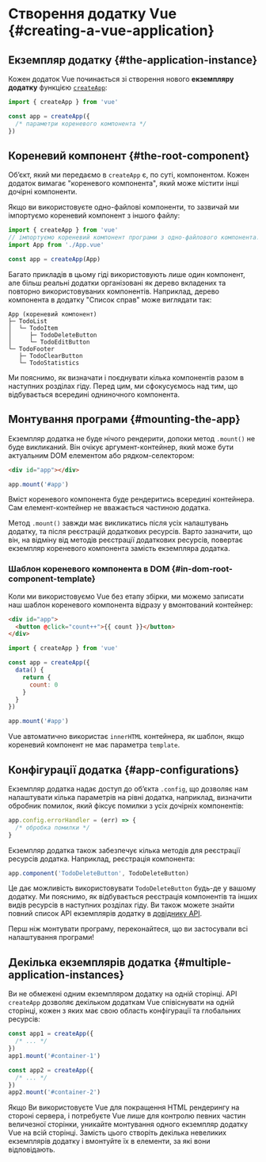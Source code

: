 # Створення додатку Vue {#creating-a-vue-application}

## Екземпляр додатку {#the-application-instance}

Кожен додаток Vue починається зі створення нового **екземпляру додатку** функцією [`createApp`](/api/application#createapp):

```js
import { createApp } from 'vue'

const app = createApp({
  /* параметри кореневого компонента */
})
```

## Кореневий компонент {#the-root-component}

Обʼєкт, який ми передаємо в `createApp` є, по суті, компонентом. Кожен додаток вимагає "кореневого компонента", який може містити інші дочірні компоненти.

Якщо ви використовуєте одно-файлові компоненти, то зазвичай ми імпортуємо кореневий компонент з іншого файлу:

```js
import { createApp } from 'vue'
// імпортуємо кореневий компонент програми з одно-файлового компонента.
import App from './App.vue'

const app = createApp(App)
```

Багато прикладів в цьому гіді використовують лише один компонент, але більш реальні додатки організовані як дерево вкладених та повторно використовуваних компонентів. Наприклад, дерево компонента в додатку "Список справ" може виглядати так:

```
App (кореневий компонент)
├─ TodoList
│  └─ TodoItem
│     ├─ TodoDeleteButton
│     └─ TodoEditButton
└─ TodoFooter
   ├─ TodoClearButton
   └─ TodoStatistics
```

Ми пояснимо, як визначати і поєднувати  кілька компонентів разом в наступних розділах гіду. Перед цим, ми сфокусуємось над тим, що відбувається всередині одниночного компонента.

## Монтування програми {#mounting-the-app}

Екземпляр додатка не буде нічого рендерити, допоки метод `.mount()` не буде викликаний. Він очікує аргумент-контейнер, який може бути актуальним DOM елементом або рядком-селектором:

```html
<div id="app"></div>
```

```js
app.mount('#app')
```

Вміст кореневого компонента буде рендеритись всередині контейнера. Сам елемент-контейнер не вважається частиною додатка.

Метод `.mount()` завжди має викликатись після усіх налаштувань додатку, та після реєстрацій додаткових ресурсів. Варто зазначити, що він, на відміну від методів реєстрації додаткових ресурсів, повертає екземпляр кореневого компонента замість екземпляра додатка.

### Шаблон кореневого компонента в DOM {#in-dom-root-component-template}

Коли ми використовуємо Vue без етапу збірки, ми можемо записати наш шаблон кореневого компонента відразу у вмонтований контейнер:

```html
<div id="app">
  <button @click="count++">{{ count }}</button>
</div>
```

```js
import { createApp } from 'vue'

const app = createApp({
  data() {
    return {
      count: 0
    }
  }
})

app.mount('#app')
```

Vue автоматично використає `innerHTML` контейнера, як шаблон, якщо кореневий компонент не має параметра `template`.

## Конфігурації додатка {#app-configurations}

Екземпляр додатка надає доступ до  обʼєкта `.config`, що дозволяє нам налаштувати кілька параметрів на рівні додатка, наприклад, визначити обробник помилок, який фіксує помилки з усіх дочірніх компонентів:

```js
app.config.errorHandler = (err) => {
  /* обробка помилки */
}
```

Екземпляр додатка також забезпечує кілька методів для реєстрації ресурсів додатка. Наприклад, реєстрація компонента:

```js
app.component('TodoDeleteButton', TodoDeleteButton)
```

Це дає можливість використовувати `TodoDeleteButton` будь-де у вашому додатку. Ми пояснимо, як відбувається реєстрація компонентів та інших видів ресурсів в наступних розділах гіду. Ви також можете знайти повний список АРІ екземплярів додатку в [довіднику API](/api/application).

Перш ніж монтувати програму, переконайтеся, що ви застосували всі налаштування програми!

## Декілька екземплярів додатка {#multiple-application-instances}

Ви не обмежені одним екземпляром додатку на одній сторінці. API `createApp` дозволяє декільком додаткам Vue співіснувати на одній сторінці, кожен з яких має свою область конфігурації та глобальних ресурсів:

```js
const app1 = createApp({
  /* ... */
})
app1.mount('#container-1')

const app2 = createApp({
  /* ... */
})
app2.mount('#container-2')
```

Якщо Ви використовуєте Vue для покращення HTML рендерингу на стороні сервера, і потребуєте Vue лише для контролю певних частин величезної сторінки, уникайте монтування одного екземпляр додатку Vue на всій сторінці. Замість цього створіть декілька невеликих екземплярів додатку і вмонтуйте їх в елементи, за які вони відповідають.
